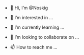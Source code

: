 - 👋 Hi, I’m @Noskig



- 👀 I’m interested in ...
- 🌱 I’m currently learning ...
- 💞️ I’m looking to collaborate on ...
- 📫 How to reach me ...

